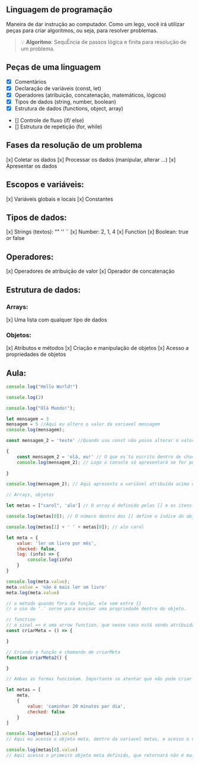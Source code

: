 ## Linguagem de programação

Maneira de dar instrução ao computador.
Como um lego, você irá utilizar peças para criar algoritmos, ou seja, para resolver problemas.

> 💡 **Algoritmo**: SequÊncia de passos lógica e finita para resolução de um problema.

## Peças de uma linguagem

- [x] Comentários
- [x] Declaração de variáveis (const, let)
- [x] Operadores (atribuição, concatenação, matemáticos, lógicos)
- [x] Tipos de dados (string, number, boolean)
- [x] Estrutura de dados (functions, object, array)
- [] Controle de fluxo (if/ else)
- [] Estrutura de repetição (for, while)

## Fases da resolução de um problema

[x] Coletar os dados
[x] Processar os dados (manipular, alterar ...)
[x] Apresentar os dados

## Escopos e variáveis:

[x] Variáveis globais e locais
[x] Constantes

## Tipos de dados:

[x] Strings (textos): ""  ''  ``
[x] Number: 2, 1, 4
[x] Function
[x] Boolean: true or false

## Operadores:

[x] Operadores de atribuição de valor
[x] Operador de concatenação

## Estrutura de dados:

### Arrays:

[x] Uma lista com qualquer tipo de dados

### Objetos:

[x] Atributos e métodos
[x] Criação e manipulação de objetos
[x] Acesso a propriedades de objetos

## Aula:

``` js
console.log("Hello World!")

console.log(2)

console.log("Olá Mundo!");

let mensagem = 3
mensagem = 5 //Aqui eu altero o valor da variavel mensagem
console.log(mensagem);

const mensagem_2 = 'teste' //Quando uso const não posso alterar o valor da variável.

{
    const mensagem_2 = 'olá, eu!' // O que es´ta escrito dentro de chaves é considerado local, enquanto o que está fora é considerado global.
    console.log(mensagem_2); // Logo o console só apresentará se for pedido dentro das chaves.
    
}

console.log(mensagem_2); // Aqui apresenta a variável atribuída acima das chaves.

// Arrays, objetos

let metas = ["carol", 'alo'] // O array é definido pelas [] e os itens dentro são as atribuições de valor

console.log(metas[0]); // O número dentro dos [] define o índice do objeto que está sendo chamado. O índice sempre inicia em 0

console.log(metas[1] + ' ' + metas[0]); // alo carol

let meta = {
    value: 'ler um livro por mês',
    checked: false,
    log: (info) => {
        console.log(info)
    }
}

console.log(meta.value);
meta.value = 'não é mais ler um livro'
meta.log(meta.value)

// o método quando fora da função, ele vem entre {}
// o uso do '.' serve para acessar uma propriedade dentro do objeto.

// function
// o sinal => é uma arrow function, que nesse caso está sendo atribuida a constante criarMeta.
const criarMeta = () => {

}

// Criando a função e chamando de criarMeta
function criarMeta2() {

}

// Ambas as formas funcionam. Importante se atentar que não pode criar duas vezes a mesma função. Devem ter nomes diferentes.

let metas = [
    meta,
    {
        value: 'caminhar 20 minutos por dia',
        checked: false
    }
]

console.log(metas[1].value)
// Aqui eu acesso o objeto meta, dentro da variavel metas, e acesso o valor value dentro desse objeto. Que retornará caminhar 20 minutos por dia.

console.log(metas[0].value)
// Aqui acessa o primeiro objeto meta definido, que retornará não é mais ler um livro.

```